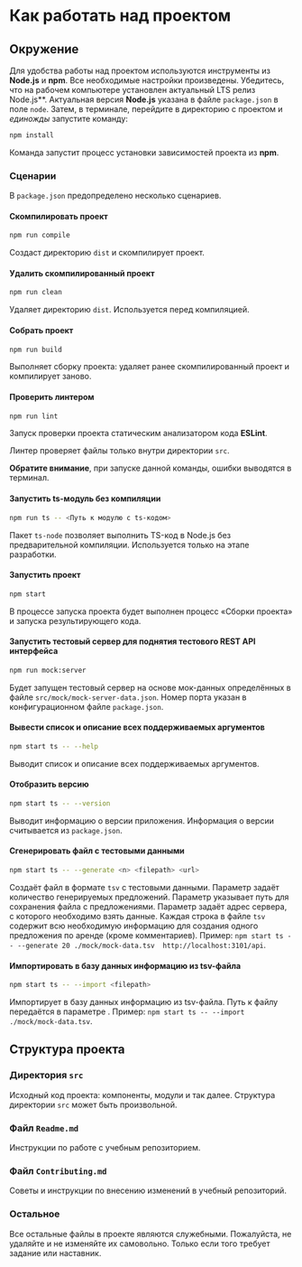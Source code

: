 # Как работать над проектом

## Окружение

Для удобства работы над проектом используются инструменты из **Node.js** и **npm**. Все необходимые настройки произведены. Убедитесь, что на рабочем компьютере установлен актуальный LTS релиз Node.js**. Актуальная версия **Node.js** указана в файле `package.json` в поле `node`. Затем, в терминале, перейдите в директорию с проектом и _единожды_ запустите команду:

```bash
npm install
```

Команда запустит процесс установки зависимостей проекта из **npm**.

### Сценарии

В `package.json` предопределено несколько сценариев.

#### Скомпилировать проект

```bash
npm run compile
```

Создаст директорию `dist` и скомпилирует проект.

#### Удалить скомпилированный проект

```bash
npm run clean
```

Удаляет директорию `dist`. Используется перед компиляцией.

#### Собрать проект

```bash
npm run build
```

Выполняет сборку проекта: удаляет ранее скомпилированный проект и компилирует заново.

#### Проверить линтером

```bash
npm run lint
```

Запуск проверки проекта статическим анализатором кода **ESLint**.

Линтер проверяет файлы только внутри директории `src`.

**Обратите внимание**, при запуске данной команды, ошибки выводятся в терминал.

#### Запустить ts-модуль без компиляции

```bash
npm run ts -- <Путь к модулю с ts-кодом>
```

Пакет `ts-node` позволяет выполнить TS-код в Node.js без предварительной компиляции. Используется только на этапе разработки.

#### Запустить проект

```bash
npm start
```

В процессе запуска проекта будет выполнен процесс «Сборки проекта» и запуска результирующего кода.

#### Запустить тестовый сервер для поднятия тестового REST API интерфейса

```bash
npm run mock:server
```

Будет запущен тестовый сервер на основе мок-данных определённых в файле `src/mock/mock-server-data.json`. Номер порта указан в конфигурационном файле `package.json`.

#### Вывести список и описание всех поддерживаемых аргументов

```bash
npm start ts -- --help
```

Выводит список и описание всех поддерживаемых аргументов.

#### Отобразить версию

```bash
npm start ts -- --version
```

Выводит информацию о версии приложения. Информация о версии считывается из `package.json`.

#### Сгенерировать файл с тестовыми данными

```bash
npm start ts -- --generate <n> <filepath> <url>
```

Создаёт файл в формате `tsv` с тестовыми данными. Параметр <n> задаёт количество генерируемых предложений. Параметр <filepath> указывает путь для сохранения файла с предложениями. Параметр <url> задаёт адрес сервера, с которого необходимо взять данные. Каждая строка в файле `tsv` содержит всю необходимую информацию для создания одного предложения по аренде (кроме комментариев).
Пример: `npm start ts -- --generate 20 ./mock/mock-data.tsv  http://localhost:3101/api`.

#### Импортировать в базу данных информацию из tsv-файла

```bash
npm start ts -- --import <filepath>
```

Импортирует в базу данных информацию из tsv-файла. Путь к файлу передаётся в параметре <filepath>.
Пример: `npm start ts -- --import ./mock/mock-data.tsv`.

## Структура проекта

### Директория `src`

Исходный код проекта: компоненты, модули и так далее. Структура директории `src` может быть произвольной.

### Файл `Readme.md`

Инструкции по работе с учебным репозиторием.

### Файл `Contributing.md`

Советы и инструкции по внесению изменений в учебный репозиторий.

### Остальное

Все остальные файлы в проекте являются служебными. Пожалуйста, не удаляйте и не изменяйте их самовольно. Только если того требует задание или наставник.
